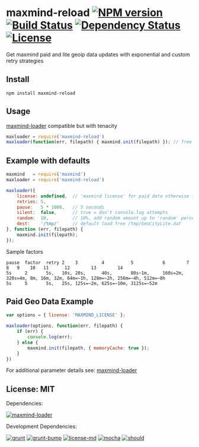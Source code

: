 # maxmind-reload [![NPM version](https://badge.fury.io/js/maxmind-reload.png?branch=master)](https://npmjs.org/package/maxmind-reload) [![Build Status](https://travis-ci.org/angleman/maxmind-reload.png?branch=master)](https://travis-ci.org/angleman/maxmind-reload/builds) [![Dependency Status](https://gemnasium.com/angleman/maxmind-reload.png?branch=master)](https://gemnasium.com/angleman/maxmind-reload) [![License](http://badgr.co/use/MIT.png?bg=%2343d100)](#licensemit)

Get maxmind paid and lite geoip data updates with exponential and custom retry strategies

## Install

```
npm install maxmind-reload
```

## Usage

[maxmind-loader](https://github.com/angleman/maxmind-loader) compatible but with tenacity

```javascript
maxloader = require('maxmind-reload')
maxloader(function(err, filepath) { maxmind.init(filepath) }); // free geo data
```

## Example with defaults

```javascript
maxmind   = require('maxmind')
maxloader = require('maxmind-reload')

maxloader({
    license: undefined,  // 'maxmind license' for paid data otherwise free version used
    retries: 5,
    pause:   5 * 1000,   // 5 seconds
    silent:  false,      // true = don't console.log attempts
    random:  10,         // 10%, add random amount up to 'random' percentage of pause
    dest:    '/tmp/'     // default load free /tmp/GeoCityLite.dat
}, function (err, filepath) {
    maxmind.init(filepath);
});
```

Sample factors

```
pause  factor  retry 2    3         4          5           6        7        8   9    10   11      12        13        14
5s     2       5s,   10s, 20s,      40s,       80s~1m,     160s=2m, 320s=4m, 8m, 16m, 32m, 64m=~1h, 128m=~2h, 256m=~4h, 512m=~8h
5s     5       5s,   25s, 125s=~2m, 625s=~10m, 3125s=~52m

```

## Paid Geo Data Example

```javascript
var options = { license: 'MAXMIND_LICENSE' };

maxloader(options, function(err, filepath) {
    if (err) {
        console.log(err);
    } else {
        maxmind.init(filepath, { memoryCache: true });
    }
})
```

For additional parameter details see: [maxmind-loader](https://github.com/angleman/maxmind-loader)

## License: MIT

<!--- :angleman@license-md/begin -->
Dependencies:

[![maxmind-loader](http://badgr.co/maxmind-loader/MIT.png?bg=%23339e00 "maxmind-loader@0.5.12 Massachusetts Institute of Technology")](https://github.com/angleman/maxmind-loader)


Development Dependencies:

[![grunt](http://badgr.co/grunt/MIT.png?bg=%23339e00 "grunt@0.4.1 Massachusetts Institute of Technology")](https://github.com/gruntjs/grunt)
[![grunt-bump](http://badgr.co/grunt-bump/Unknown.png "grunt-bump@0.0.11 Unknown License")](https://github.com/vojtajina/grunt-bump)
[![license-md](http://badgr.co/license-md/MIT.png?bg=%23339e00 "license-md@0.3.6 Massachusetts Institute of Technology")](https://github.com/angleman/license-md)
[![mocha](http://badgr.co/mocha/Unknown.png "mocha@1.12.1 Unknown License")](https://github.com/visionmedia/mocha)
[![should](http://badgr.co/should/MIT*.png?bg=%23339e00 "should@1.2.2 Massachusetts Institute of Technology (text scan guess)")](https://github.com/visionmedia/should.js)

<!--- :angleman@license-md/end -->

